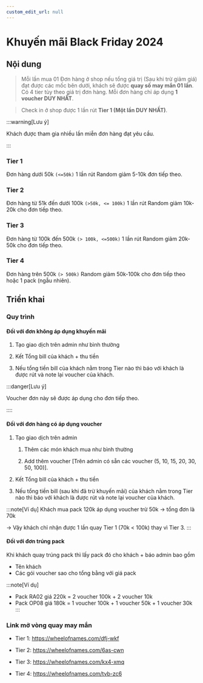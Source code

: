 ```yaml
---
custom_edit_url: null
---
```


# Khuyến mãi Black Friday 2024

## Nội dung

> Mỗi lần mua 01 Đơn hàng ở shop nếu tổng giá trị (Sau khi trừ giảm giá) đạt được các mốc bên dưới, khách sẽ được **quay số may mắn 01 lần**.
> Có 4 tier tùy theo giá trị đơn hàng.
> Mỗi đơn hàng chỉ áp dụng **1 voucher DUY NHẤT**.

> Check in ở shop được 1 lần rút **Tier 1 (Một lần DUY NHẤT)**.

:::warning[Lưu ý]

Khách được tham gia nhiều lần miễn đơn hàng đạt yêu cầu.

:::

### Tier 1

Đơn hàng dưới 50k `(<=50k)` 1 lần rút
Random giảm 5-10k đơn tiếp theo.

### Tier 2

Đơn hàng từ 51k đến dưới 100k `(>50k, <= 100k)` 1 lần rút
Random giảm 10k-20k cho đơn tiếp theo.

### Tier 3

Đơn hàng từ 100k đến 500k `(> 100k, <=500k)` 1 lần rút
Random giảm 20k-50k cho đơn tiếp theo.

### Tier 4

Đơn hàng trên 500k `(> 500k)`
Random giảm 50k-100k cho đơn tiếp theo hoặc 1 pack (ngẫu nhiên).

## Triển khai

### Quy trình

#### Đối với đơn không áp dụng khuyến mãi

1. Tạo giao dịch trên admin như bình thường

1. Kết Tổng bill của khách + thu tiền

1. Nếu tổng tiền bill của khách nằm trong Tier nào thì báo với khách là được rút và note lại voucher của khách.

:::danger[Lưu ý]

Voucher đơn này sẽ được áp dụng cho đơn tiếp theo.

::::

#### Đối với đơn hàng có áp dụng voucher

1. Tạo giao dịch trên admin

    1. Thêm các món khách mua như bình thường

    1. Add thêm voucher [Trên admin có sẵn các voucher (5, 10, 15, 20, 30, 50, 100)].

1. Kết Tổng bill của khách + thu tiền

1. Nếu tổng tiền bill (sau khi đã trừ khuyến mãi) của khách nằm trong Tier nào thì báo với khách là được rút và note lại voucher của khách.

:::note[Ví dụ]
Khách mua pack 120k áp dụng voucher trừ 50k -> tổng đơn là 70k

-> Vậy khách chỉ nhận được 1 lần quay Tier 1 (70k < 100k) thay vì Tier 3.
:::

#### Đối với đơn trúng pack

Khi khách quay trúng pack thì lấy pack đó cho khách + báo admin bao gồm
- Tên khách
- Các gói voucher sao cho tổng bằng với giá pack

:::note[Ví dụ]
- Pack RA02 giá 220k = 2 voucher 100k + 2 voucher 10k
- Pack OP08 giá 180k = 1 voucher 100k + 1 voucher 50k + 1 voucher 30k
:::

### Link mở vòng quay may mắn

- Tier 1: https://wheelofnames.com/dfj-wkf

- Tier 2: https://wheelofnames.com/6as-cwn

- Tier 3: https://wheelofnames.com/kx4-xmq

- Tier 4: https://wheelofnames.com/tvb-zc6
